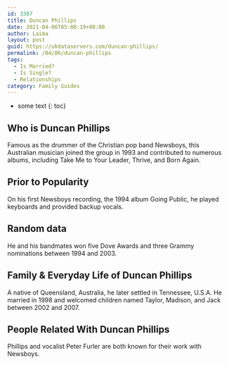 ```yaml
---
id: 3307
title: Duncan Phillips
date: 2021-04-06T05:00:19+00:00
author: Laima
layout: post
guid: https://ukdataservers.com/duncan-phillips/
permalink: /04/06/duncan-phillips
tags:
  - Is Married?
  - Is Single?
  - Relationships
category: Family Guides
---
```


* some text
{: toc}


## Who is Duncan Phillips
                  
                  
                  
Famous as the drummer of the Christian pop band Newsboys, this Australian musician joined the group in 1993 and contributed to numerous albums, including Take Me to Your Leader, Thrive, and Born Again.
                  
              
            
              
            
                
                
                
## Prior to Popularity
                  
                  
                  
On his first Newsboys recording, the 1994 album Going Public, he played keyboards and provided backup vocals.
                  
              
            
              
            
                
                
                
## Random data
                  
                  
                  
He and his bandmates won five Dove Awards and three Grammy nominations between 1994 and 2003.
                  
              
            
              
            
                
                
                
## Family & Everyday Life of Duncan Phillips
                  
                  
                  
A native of Queensland, Australia, he later settled in Tennessee, U.S.A. He married in 1998 and welcomed children named Taylor, Madison, and Jack between 2002 and 2007.
                  
              
            
              
            
                
                
                
## People Related With Duncan Phillips
                  
                  
                  
Phillips and vocalist Peter Furler are both known for their work with Newsboys.
                  
              
            
              
            
                
              
            
              
              
            
            
              
            
          
          
          